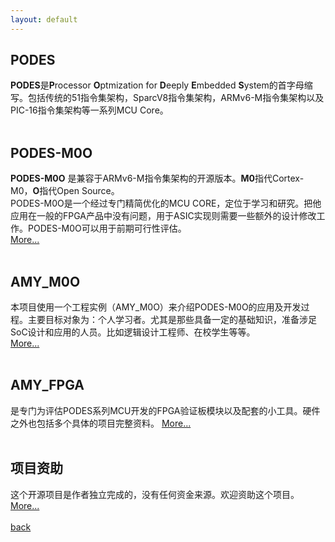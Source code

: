 ```yaml
---
layout: default
---
```


## PODES
**PODES**是**P**rocessor **O**ptmization for **D**eeply **E**mbedded **S**ystem的首字母缩写。包括传统的51指令集架构，SparcV8指令集架构，ARMv6-M指令集架构以及PIC-16指令集架构等一系列MCU Core。<br>
<br>
## PODES-M0O
**PODES-M0O** 是兼容于ARMv6-M指令集架构的开源版本。**M0**指代Cortex-M0，**O**指代Open Source。<br>
PODES-M0O是一个经过专门精简优化的MCU CORE，定位于学习和研究。把他应用在一般的FPGA产品中没有问题，用于ASIC实现则需要一些额外的设计修改工作。PODES-M0O可以用于前期可行性评估。<br>
[More...](./docs/PODES_M0O.md)
<br><br>
## AMY_M0O 
本项目使用一个工程实例（AMY_M0O）来介绍PODES-M0O的应用及开发过程。主要目标对象为：个人学习者。尤其是那些具备一定的基础知识，准备涉足SoC设计和应用的人员。比如逻辑设计工程师、在校学生等等。<br>
[More...](./docs/AMY_M0O.md)
<br><br>
## AMY_FPGA 
是专门为评估PODES系列MCU开发的FPGA验证板模块以及配套的小工具。硬件之外也包括多个具体的项目完整资料。
[More...]()
<br><br>
## 项目资助
这个开源项目是作者独立完成的，没有任何资金来源。欢迎资助这个项目。
[More...](./docs/donate.md)
<br><br>
[back](https://sunyata000.github.io/index.html)

